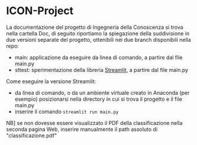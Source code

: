 # ICON-Project

La documentazione del progetto di Ingegneria della Conoscenza si trova nella cartella Doc, di seguito riportiamo la spiegazione della suddivisione in due versioni separate del progetto, ottenibili nei due branch disponibili nella repo:

* main: applicazione da eseguire da linea di comando, a partire dal file main.py
* sttest: sperimentazione della libreria [Streamlit](https://streamlit.io/), a partire dal file main.py

Come eseguire la versione Streamlit:
* da linea di comando, o da un ambiente virtuale creato in Anaconda (per esempio) posizionarsi nella directory in cui si trova il progetto e il file main.py
* inserire il comando `streamlit run main.py`

NB] se non dovesse essere visualizzato il PDF della classificazione nella seconda pagina Web, inserire manualmente il path assoluto di "classificazione.pdf"
